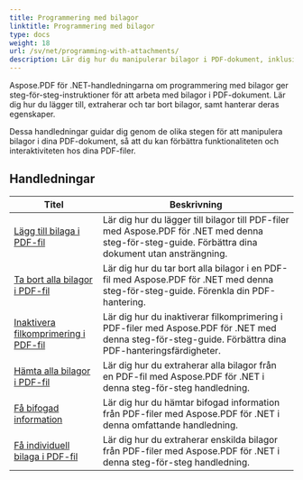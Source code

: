 ```yaml
---
title: Programmering med bilagor
linktitle: Programmering med bilagor
type: docs
weight: 18
url: /sv/net/programming-with-attachments/
description: Lär dig hur du manipulerar bilagor i PDF-dokument, inklusive att lägga till, extrahera och ta bort dem, för att förbättra funktionaliteten hos PDF-filer.
---
```

Aspose.PDF för .NET-handledningarna om programmering med bilagor ger steg-för-steg-instruktioner för att arbeta med bilagor i PDF-dokument. Lär dig hur du lägger till, extraherar och tar bort bilagor, samt hanterar deras egenskaper.

Dessa handledningar guidar dig genom de olika stegen för att manipulera bilagor i dina PDF-dokument, så att du kan förbättra funktionaliteten och interaktiviteten hos dina PDF-filer.

## Handledningar
| Titel | Beskrivning |
| --- | --- | 
| [Lägg till bilaga i PDF-fil](./add-attachment/) | Lär dig hur du lägger till bilagor till PDF-filer med Aspose.PDF för .NET med denna steg-för-steg-guide. Förbättra dina dokument utan ansträngning. |  
| [Ta bort alla bilagor i PDF-fil](./delete-all-attachments/) | Lär dig hur du tar bort alla bilagor i en PDF-fil med Aspose.PDF för .NET med denna steg-för-steg-guide. Förenkla din PDF-hantering. |  
| [Inaktivera filkomprimering i PDF-fil](./disable-files-compression/) | Lär dig hur du inaktiverar filkomprimering i PDF-filer med Aspose.PDF för .NET med denna steg-för-steg-guide. Förbättra dina PDF-hanteringsfärdigheter. |  
| [Hämta alla bilagor i PDF-fil](./get-all-the-attachments/) | Lär dig hur du extraherar alla bilagor från en PDF-fil med Aspose.PDF för .NET i denna steg-för-steg handledning. |  
| [Få bifogad information](./get-attachment-info/) | Lär dig hur du hämtar bifogad information från PDF-filer med Aspose.PDF för .NET i denna omfattande handledning. |  
| [Få individuell bilaga i PDF-fil](./get-individual-attachment/) | Lär dig hur du extraherar enskilda bilagor från PDF-filer med Aspose.PDF för .NET i denna steg-för-steg handledning.  |  